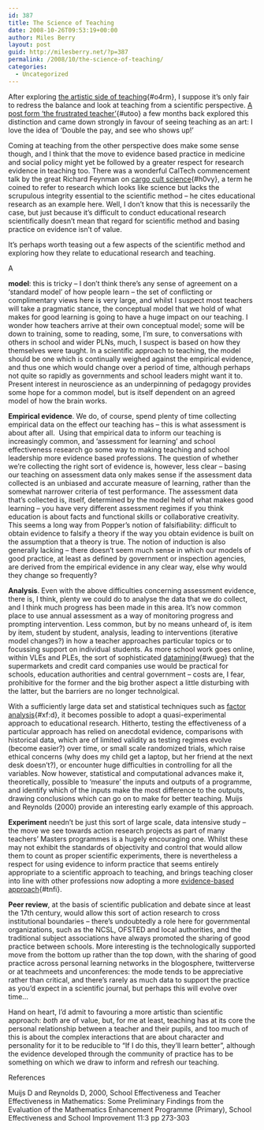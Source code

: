 ```yaml
---
id: 387
title: The Science of Teaching
date: 2008-10-26T09:53:19+00:00
author: Miles Berry
layout: post
guid: http://milesberry.net/?p=387
permalink: /2008/10/the-science-of-teaching/
categories:
  - Uncategorized
---
```

After exploring [the artistic side of teaching](../?p=364 "the artistic side of teaching"){#o4rm}, I suppose it&#8217;s only fair to redress the balance and look at teaching from a scientific perspective. [A post form &#8216;the frustrated teacher&#8217;](http://thefrustratedteacher.blogspot.com/2008/06/teaching-science-or-art.html "A post form         'the frustrated teacher'"){#utoo} a few months back explored this distinction and came down strongly in favour of seeing teaching as an art: I love the idea of &#8216;Double the pay, and see who shows up!&#8217;
  
Coming at teaching from the other perspective does make some sense though, and I think that the move to evidence based practice in medicine and social policy might yet be followed by a greater respect for research evidence in teaching too. There was a wonderful CalTech commencement talk by the great Richard Feynman on [cargo cult science](http://www.lhup.edu/%7Edsimanek/cargocul.htm "cargo cult science"){#h0vy}, a term he coined to refer to research which looks like science but lacks the scrupulous integrity essential to the scientific method &#8211; he cites educational research as an example here. Well, I don&#8217;t know that this is necessarily the case, but just because it&#8217;s difficult to conduct educational research scientifically doesn&#8217;t mean that regard for scientific method and basing practice on evidence isn&#8217;t of value.
  
It&#8217;s perhaps worth teasing out a few aspects of the scientific method and exploring how they relate to educational research and teaching.

<!--more--> A 

**model**: this is tricky &#8211; I don&#8217;t think there&#8217;s any sense of agreement on a &#8216;standard model&#8217; of how people learn &#8211; the set of conflicting or complimentary views here is very large, and whilst I suspect most teachers will take a pragmatic stance, the conceptual model that we hold of what makes for good learning is going to have a huge impact on our teaching. I wonder how teachers arrive at their own conceptual model; some will be down to training, some to reading, some, I&#8217;m sure, to conversations with others in school and wider PLNs, much, I suspect is based on how they themselves were taught. In a scientific approach to teaching, the model should be one which is continually weighed against the empirical evidence, and thus one which would change over a period of time, although perhaps not quite so rapidly as governments and school leaders might want it to. Present interest in neuroscience as an underpinning of pedagogy provides some hope for a common model, but is itself dependent on an agreed model of how the brain works.
  
**Empirical evidence**. We do, of course, spend plenty of time collecting empirical data on the effect our teaching has &#8211; this is what assessment is about after all.  Using that empirical data to inform our teaching is increasingly common, and &#8216;assessment for learning&#8217; and school effectiveness research go some way to making teaching and school leadership more evidence based professions. The question of whether we&#8217;re collecting the right sort of evidence is, however, less clear &#8211; basing our teaching on assessment data only makes sense if the assessment data collected is an unbiased and accurate measure of learning, rather than the somewhat narrower criteria of test performance. The assessment data that&#8217;s collected is, itself, determined by the model held of what makes good learning &#8211; you have very different assessment regimes if you think education is about facts and functional skills or collaborative creativity.  This seems a long way from Popper&#8217;s notion of falsifiability: difficult to obtain evidence to falsify a theory if the way you obtain evidence is built on the assumption that a theory is true. The notion of induction is also generally lacking &#8211; there doesn&#8217;t seem much sense in which our models of good practice, at least as defined by government or inspection agencies, are derived from the empirical evidence in any clear way, else why would they change so frequently?
  
**Analysis**. Even with the above difficulties concerning assessment evidence, there is, I think, plenty we could do to analyse the data that we do collect, and I think much progress has been made in this area. It&#8217;s now common place to use annual assessment as a way of monitoring progress and prompting intervention. Less common, but by no means unheard of, is item by item, student by student, analysis, leading to interventions (iterative model changes?) in how a teacher approaches particular topics or to focussing support on individual students. As more school work goes online, within VLEs and PLEs, the sort of sophisticated [datamining](http://en.wikipedia.org/wiki/Data_mining "datamining"){#wueg} that the supermarkets and credit card companies use would be practical for schools, education authorities and central government &#8211; costs are, I fear, prohibitive for the former and the big brother aspect a little disturbing with the latter, but the barriers are no longer technolgical.
  
With a sufficiently large data set and statistical techniques such as [factor analysis](http://en.wikipedia.org/wiki/Factor_analysis "factor analysis"){#xf:d}, it becomes possible to adopt a quasi-experimental approach to educational research. Hitherto, testing the effectiveness of a particular approach has relied on anecdotal evidence, comparisons with historical data, which are of limited validity as testing regimes evolve (become easier?) over time, or small scale randomized trials, which raise ethical concerns (why does my child get a laptop, but her friend at the next desk doesn&#8217;t?), or encounter huge difficulties in controlling for all the variables. Now however, statistical and computational advances make it, theoretically, possible to &#8216;measure&#8217; the inputs and outputs of a programme, and identify which of the inputs make the most difference to the outputs, drawing conclusions which can go on to make for better teaching. Muijs and Reynolds (2000) provide an interesting early example of this approach.
  
**Experiment** needn&#8217;t be just this sort of large scale, data intensive study &#8211; the move we see towards action research projects as part of many teachers&#8217; Masters programmes is a hugely encouraging one. Whilst these may not exhibit the standards of objectivity and control that would allow them to count as proper scientific experiments, there is nevertheless a respect for using evidence to inform practice that seems entirely appropriate to a scientific approach to teaching, and brings teaching closer into line with other professions now adopting a more [evidence-based approach](http://en.wikipedia.org/wiki/Evidence-based_practice "evidence-based approach"){#tnfi}.
  
**Peer review**, at the basis of scientific publication and debate since at least the 17th century, would allow this sort of action research to cross institutional boundaries &#8211; there&#8217;s undoubtedly a role here for governmental organizations, such as the NCSL, OFSTED and local authorities, and the traditional subject associations have always promoted the sharing of good practice between schools. More interesting is the technologically supported move from the bottom up rather than the top down, with the sharing of good practice across personal learning networks in the blogosphere, twitterverse or at teachmeets and unconferences: the mode tends to be appreciative rather than critical, and there&#8217;s rarely as much data to support the practice as you&#8217;d expect in a scientific journal, but perhaps this will evolve over time&#8230;
  
Hand on heart, I&#8217;d admit to favouring a more artistic than scientific approach: _both_ are of value, but, for me at least, teaching has at its core the personal relationship between a teacher and their pupils, and too much of this is about the complex interactions that are about character and personality for it to be reducible to &#8220;If I do this, they&#8217;ll learn better&#8221;, although the evidence developed through the community of practice has to be something on which we draw to inform and refresh our teaching.

References
  
Muijs D and Reynolds D, 2000, School Effectiveness and Teacher Effectiveness in Mathematics: Some Preliminary Findings from the Evaluation of the Mathematics Enhancement Programme (Primary), School Effectiveness and School Improvement 11:3 pp 273-303